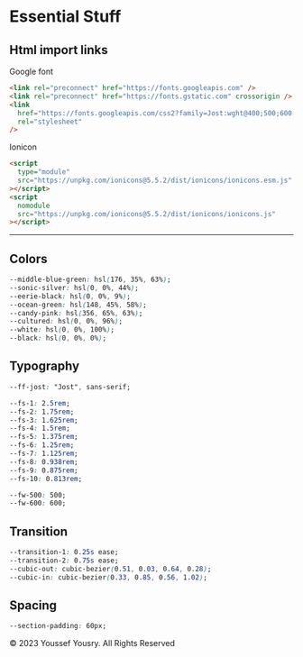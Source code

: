 # Essential Stuff

## Html import links

Google font

```html
<link rel="preconnect" href="https://fonts.googleapis.com" />
<link rel="preconnect" href="https://fonts.gstatic.com" crossorigin />
<link
  href="https://fonts.googleapis.com/css2?family=Jost:wght@400;500;600;700&display=swap"
  rel="stylesheet"
/>
```

Ionicon

```html
<script
  type="module"
  src="https://unpkg.com/ionicons@5.5.2/dist/ionicons/ionicons.esm.js"
></script>
<script
  nomodule
  src="https://unpkg.com/ionicons@5.5.2/dist/ionicons/ionicons.js"
></script>
```

---

## Colors

```css
--middle-blue-green: hsl(176, 35%, 63%);
--sonic-silver: hsl(0, 0%, 44%);
--eerie-black: hsl(0, 0%, 9%);
--ocean-green: hsl(148, 45%, 58%);
--candy-pink: hsl(356, 65%, 63%);
--cultured: hsl(0, 0%, 96%);
--white: hsl(0, 0%, 100%);
--black: hsl(0, 0%, 0%);
```

## Typography

```css
--ff-jost: "Jost", sans-serif;

--fs-1: 2.5rem;
--fs-2: 1.75rem;
--fs-3: 1.625rem;
--fs-4: 1.5rem;
--fs-5: 1.375rem;
--fs-6: 1.25rem;
--fs-7: 1.125rem;
--fs-8: 0.938rem;
--fs-9: 0.875rem;
--fs-10: 0.813rem;

--fw-500: 500;
--fw-600: 600;
```

## Transition

```css
--transition-1: 0.25s ease;
--transition-2: 0.75s ease;
--cubic-out: cubic-bezier(0.51, 0.03, 0.64, 0.28);
--cubic-in: cubic-bezier(0.33, 0.85, 0.56, 1.02);
```

## Spacing

```css
--section-padding: 60px;
```

&copy; 2023 Youssef Yousry. All Rights Reserved
